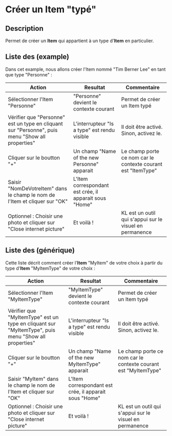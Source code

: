 Créer un Item "typé"
==

Description
-
Permet de créer un __Item__ qui appartient à un type d'__Item__ en particulier.

Liste des  (example)
-
Dans cet example, nous allons créer l'Item nommé "Tim Berner Lee" en tant que type "Personne" :

<table>
    <thead>
        <tr>
            <th>Action</th>
            <th>Resultat</th>
            <th>Commentaire</th>
        </tr>
    </thead>
    <tbody>
        <tr>
            <td>Sélectionner l'Item "Personne"</td>
            <td>"Personne" devient le contexte courant</td>
            <td>Permet de créer un Item typé</td>
        </tr>
        <tr>
            <td>Vérifier que "Personne" est un type en cliquant sur "Personne", puis menu "Show all properties"</td>
            <td>L'interrupteur "Is a type" est rendu visible</td>
            <td>Il doit être activé. Sinon, activez le.</td>
        </tr>
        <tr>
            <td>Cliquer sur le boutton "+"</td>
            <td>Un champ "Name of the new Personne" apparait</td>
            <td>Le champ porte ce nom car le contexte courant est "ItemType"</td>
        </tr>
        <tr>
            <td>Saisir "NomDeVotreItem" dans le champ le nom de l'Item et cliquer sur "OK"</td>
            <td>L'Item correspondant est crée, il apparait sous "Home"</td>
            <td></td>
        </tr>
       <tr>
            <td>Optionnel : Choisir une photo et cliquer sur "Close internet picture"</td>
            <td>Et voilà !</td>
            <td>KL est un outil qui s'appui sur le visuel en permanence</td>
        </tr>
    </tbody>
</table>


Liste des  (générique)
-

Cette liste décrit comment créer l'__Item__ "MyItem" de votre choix à partir du type d'__Item__ "MyItemType" de votre choix :

<table>
    <thead>
        <tr>
            <th>Action</th>
            <th>Resultat</th>
            <th>Commentaire</th>
        </tr>
    </thead>
    <tbody>
        <tr>
            <td>Sélectionner l'Item "MyItemType"</td>
            <td>"MyItemType" devient le contexte courant</td>
            <td>Permet de créer un Item typé</td>
        </tr>
        <tr>
            <td>Vérifier que "MyItemType" est un type en cliquant sur "MyItemType", puis menu "Show all properties"</td>
            <td>L'interrupteur "Is a type" est rendu visible</td>
            <td>Il doit être activé. Sinon, activez le.</td>
        </tr>
        <tr>
            <td>Cliquer sur le boutton "+"</td>
            <td>Un champ "Name of the new MyItemType" apparait</td>
            <td>Le champ porte ce nom car le contexte courant est "MyItemType"</td>
        </tr>
        <tr>
            <td>Saisir "MyItem" dans le champ le nom de l'Item et cliquer sur "OK"</td>
            <td>L'Item correspondant est crée, il apparait sous "Home"</td>
            <td></td>
        </tr>
       <tr>
            <td>Optionnel : Choisir une photo et cliquer sur "Close internet picture"</td>
            <td>Et voilà !</td>
            <td>KL est un outil qui s'appui sur le visuel en permanence</td>
        </tr>
    </tbody>
</table>
